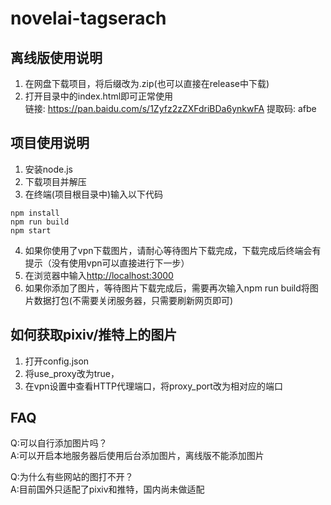 # novelai-tagserach

## 离线版使用说明
1. 在网盘下载项目，将后缀改为.zip(也可以直接在release中下载)
2. 打开目录中的index.html即可正常使用  
链接: <https://pan.baidu.com/s/1Zyfz2zZXFdriBDa6ynkwFA> 提取码: afbe  

## 项目使用说明
1. 安装node.js
2. 下载项目并解压
3. 在终端(项目根目录中)输入以下代码
```
npm install
npm run build
npm start
```
4. 如果你使用了vpn下载图片，请耐心等待图片下载完成，下载完成后终端会有提示（没有使用vpn可以直接进行下一步）
5. 在浏览器中输入<http://localhost:3000>
6. 如果你添加了图片，等待图片下载完成后，需要再次输入npm run build将图片数据打包(不需要关闭服务器，只需要刷新网页即可)

## 如何获取pixiv/推特上的图片
1. 打开config.json
2. 将use_proxy改为true，
3. 在vpn设置中查看HTTP代理端口，将proxy_port改为相对应的端口

## FAQ
Q:可以自行添加图片吗？  
A:可以开启本地服务器后使用后台添加图片，离线版不能添加图片  
  
Q:为什么有些网站的图打不开？  
A:目前国外只适配了pixiv和推特，国内尚未做适配  
